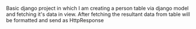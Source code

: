 Basic django project in which I am creating a person table via django model and  fetching it's data in view. After fetching the resultant data from table will be formatted and send as HttpResponse 
